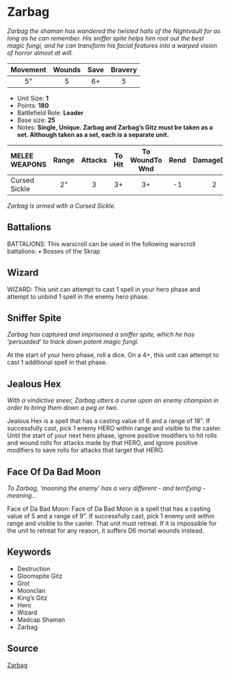 # Zarbag

_Zarbag the shaman has wandered the twisted halls of the Nightvault for as long as he can remember. His sniffer spite helps him root out the best magic fungi, and he can transform his facial features into a warped vision of horror almost at will._


| Movement | Wounds | Save | Bravery |
|:--------:|:------:|:----:|:-------:|
| 5" | 5 | 6+ | 5 |

* Unit Size: **1**
* Points: **180**
* Battlefield Role: **Leader**
* Base size: **25**
* Notes: **Single, Unique. Zarbag and Zarbag’s Gitz must be taken as a set. Although taken as a set, each is a separate unit.**

| MELEE WEAPONS | Range | Attacks | To Hit | To WoundTo Wnd | Rend | DamageDmg |
|:---|:--:|:--:|:--:|:--:|:--:|:--:|
| Cursed Sickle | 2" | 3 | 3+ | 3+ | -1 | 2 |


_Zarbag is armed with a Cursed Sickle._

## Battalions

BATTALIONS: This warscroll can be used in the following warscroll battalions: • Bosses of the Skrap

## Wizard

WIZARD: This unit can attempt to cast 1 spell in your hero phase and attempt to unbind 1 spell in the enemy hero phase.

## Sniffer Spite

_Zarbag has captured and imprisoned a sniffer spite, which he has ‘persuaded’ to track down potent magic fungi._

At the start of your hero phase, roll a dice. On a 4+, this unit can attempt to cast 1 additional spell in that phase.

## Jealous Hex

_With a vindictive sneer, Zarbag utters a curse upon an enemy champion in order to bring them down a peg or two._

Jealous Hex is a spell that has a casting value of 6 and a range of 18". If successfully cast, pick 1 enemy HERO within range and visible to the caster. Until the start of your next hero phase, ignore positive modifiers to hit rolls and wound rolls for attacks made by that HERO, and ignore positive modifiers to save rolls for attacks that target that HERO.

## Face Of Da Bad Moon

_To Zarbag, ‘mooning the enemy’ has a very different - and terrifying - meaning..._

Face of Da Bad Moon: Face of Da Bad Moon is a spell that has a casting value of 5 and a range of 9". If successfully cast, pick 1 enemy unit within range and visible to the caster. That unit must retreat. If it is impossible for the unit to retreat for any reason, it suffers D6 mortal wounds instead.

## Keywords

* Destruction
* Gloomspite Gitz
* Grot
* Moonclan
* King’s Gitz
* Hero
* Wizard
* Madcap Shaman
* Zarbag


## Source

[Zarbag](https://wahapedia.ru/aos3/factions/gloomspite-gitz/Zarbag)
